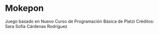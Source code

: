 # Mokepon
Juego basado en Nuevo Curso de Programación Básica de Platzi
Créditos: Sara Sofía Cárdenas Rodríguez
